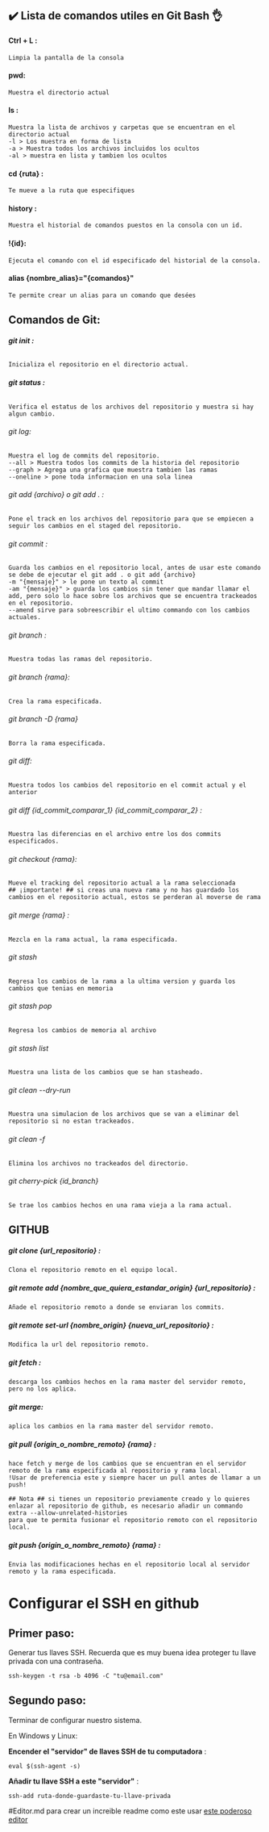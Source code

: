 ## :heavy_check_mark: Lista de comandos utiles en Git Bash  :ok_hand:


#### Ctrl + L : 
    Limpia la pantalla de la consola

#### pwd:
    Muestra el directorio actual
    
#### ls :
    Muestra la lista de archivos y carpetas que se encuentran en el directorio actual
    -l > Los muestra en forma de lista
    -a > Muestra todos los archivos incluidos los ocultos
    -al > muestra en lista y tambien los ocultos

#### cd {ruta} :
    Te mueve a la ruta que especifiques

#### history :
    Muestra el historial de comandos puestos en la consola con un id.

#### !{id}: 
    Ejecuta el comando con el id especificado del historial de la consola.

#### alias {nombre_alias}="{comandos}"
    Te permite crear un alias para un comando que desées

## Comandos de Git:

###### **git init :**
    Inicializa el repositorio en el directorio actual.

###### **git status :**
    Verifica el estatus de los archivos del repositorio y muestra si hay algun cambio.

###### git log:
    Muestra el log de commits del repositorio.
    --all > Muestra todos los commits de la historia del repositorio
    --graph > Agrega una grafica que muestra tambien las ramas
    --oneline > pone toda informacion en una sola linea


###### git add {archivo} o git add . :
    Pone el track en los archivos del repositorio para que se empiecen a seguir los cambios en el staged del repositorio.

###### git commit :
    Guarda los cambios en el repositorio local, antes de usar este comando se debe de ejecutar el git add . o git add {archivo}
    -m "{mensaje}" > le pone un texto al commit 
    -am "{mensaje}" > guarda los cambios sin tener que mandar llamar el add, pero solo lo hace sobre los archivos que se encuentra trackeados en el repositorio.
    --amend sirve para sobreescribir el ultimo commando con los cambios actuales.

###### git branch :
    Muestra todas las ramas del repositorio.

###### git branch {rama}:
    Crea la rama especificada.    

###### git branch -D {rama}
    Borra la rama especificada.

###### git diff:
    Muestra todos los cambios del repositorio en el commit actual y el anterior

###### git diff {id_commit_comparar_1}  {id_commit_comparar_2} :
    Muestra las diferencias en el archivo entre los dos commits especificados.

###### git checkout {rama}:
    Mueve el tracking del repositorio actual a la rama seleccionada
    ## ¡importante! ## si creas una nueva rama y no has guardado los cambios en el repositorio actual, estos se perderan al moverse de rama

###### git merge {rama} :
    Mezcla en la rama actual, la rama especificada.

###### git stash
    Regresa los cambios de la rama a la ultima version y guarda los cambios que tenias en memoria

###### git stash pop
    Regresa los cambios de memoria al archivo

###### git stash list
    Muestra una lista de los cambios que se han stasheado.

###### git clean --dry-run
    Muestra una simulacion de los archivos que se van a eliminar del repositorio si no estan trackeados.

###### git clean -f
    Elimina los archivos no trackeados del directorio.


###### git cherry-pick {id_branch}    
    Se trae los cambios hechos en una rama vieja a la rama actual.

## GITHUB

##### git clone {url_repositorio} :
    Clona el repositorio remoto en el equipo local.

##### git remote add {nombre_que_quiera_estandar_origin} {url_repositorio} :
    Añade el repositorio remoto a donde se enviaran los commits.

##### git remote set-url {nombre_origin} {nueva_url_repositorio} :
    Modifica la url del repositorio remoto.

##### git fetch :
    descarga los cambios hechos en la rama master del servidor remoto, pero no los aplica.

##### git merge:
    aplica los cambios en la rama master del servidor remoto. 

##### git pull {origin_o_nombre_remoto} {rama} :
    hace fetch y merge de los cambios que se encuentran en el servidor remoto de la rama especificada al repositorio y rama local.
    !Usar de preferencia este y siempre hacer un pull antes de llamar a un push!

    ## Nota ## si tienes un repositorio previamente creado y lo quieres enlazar al repositorio de github, es necesario añadir un commando extra --allow-unrelated-histories
    para que te permita fusionar el repositorio remoto con el repositorio local.

##### git push {origin_o_nombre_remoto} {rama} :
    Envia las modificaciones hechas en el repositorio local al servidor remoto y la rama especificada.


# Configurar el SSH en github

## Primer paso: 

Generar tus llaves SSH. Recuerda que es muy buena idea proteger tu llave privada con una contraseña.

`ssh-keygen -t rsa -b 4096 -C "tu@email.com"`

## Segundo paso: 

Terminar de configurar nuestro sistema.

En Windows y Linux:

__Encender el "servidor" de llaves SSH de tu computadora__ :

`eval $(ssh-agent -s)`

__Añadir tu llave SSH a este "servidor"__ :

`ssh-add ruta-donde-guardaste-tu-llave-privada`


#Editor.md
para crear un increible readme como este usar [este poderoso editor](https://pandao.github.io/editor.md/en.html "este")

